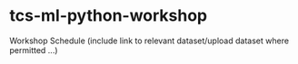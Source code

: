 # tcs-ml-python-workshop
Workshop Schedule (include link to relevant dataset/upload dataset where permitted ...)

